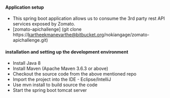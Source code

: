 #### Application setup ####

* This spring boot application allows us to consume the 3rd party rest API services exposed by Zomato.
* [zomato-apichallenge] (git clone https://kartheekmanevarthe@bitbucket.org/nokiangage/zomato-apichallenge.git)

#### installation and setting up the development environment ####

* Install Java 8
* Install Maven (Apache Maven 3.6.3 or above)
* Checkout the source code from the above mentioned repo
* Import the project into the IDE - Eclipse/IntelliJ
* Use mvn install to build source the code
* Start the spring boot tomcat server
